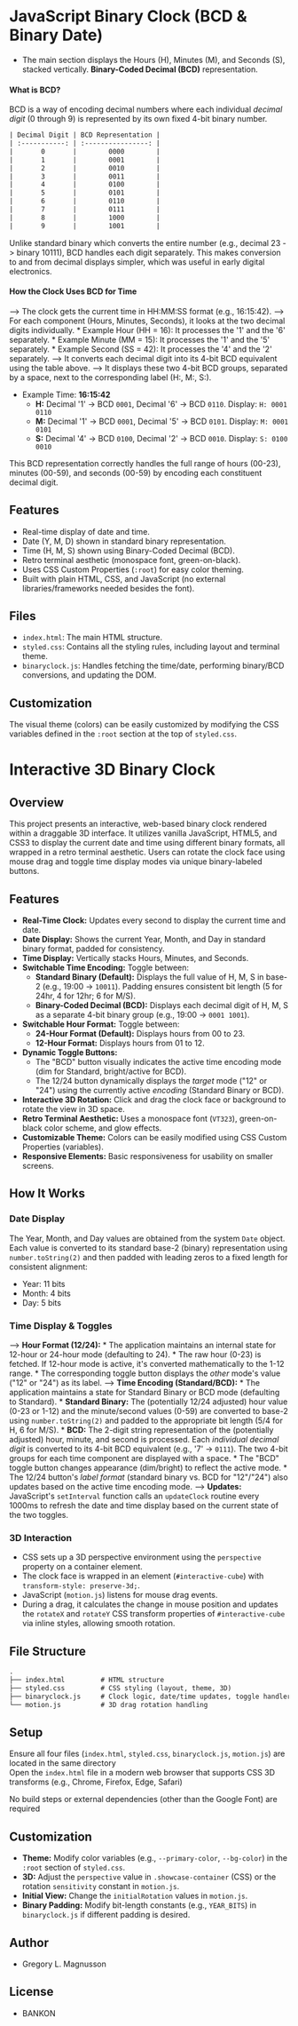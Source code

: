 # JavaScript Binary Clock (BCD & Binary Date)

* The main section displays the Hours (H), Minutes (M), and Seconds (S), stacked vertically.
**Binary-Coded Decimal (BCD)** representation.

#### What is BCD?

BCD is a way of encoding decimal numbers where each individual *decimal digit* (0 through 9) is represented by its own fixed 4-bit binary number.
```txt
| Decimal Digit | BCD Representation |
| :-----------: | :----------------: |
|       0       |        0000        |
|       1       |        0001        |
|       2       |        0010        |
|       3       |        0011        |
|       4       |        0100        |
|       5       |        0101        |
|       6       |        0110        |
|       7       |        0111        |
|       8       |        1000        |
|       9       |        1001        |
```
Unlike standard binary which converts the entire number (e.g., decimal 23 -> binary 10111), BCD handles each digit separately. This makes conversion to and from decimal displays simpler, which was useful in early digital electronics.

#### How the Clock Uses BCD for Time

-->  The clock gets the current time in HH:MM:SS format (e.g., 16:15:42).
--> For each component (Hours, Minutes, Seconds), it looks at the two decimal digits individually.
    * Example Hour (HH = 16): It processes the '1' and the '6' separately.
    * Example Minute (MM = 15): It processes the '1' and the '5' separately.
    * Example Second (SS = 42): It processes the '4' and the '2' separately.
--> It converts each decimal digit into its 4-bit BCD equivalent using the table above.
--> It displays these two 4-bit BCD groups, separated by a space, next to the corresponding label (H:, M:, S:).

* Example Time: **16:15:42**
    * **H:** Decimal '1' -> BCD `0001`, Decimal '6' -> BCD `0110`. Display: `H: 0001 0110`
    * **M:** Decimal '1' -> BCD `0001`, Decimal '5' -> BCD `0101`. Display: `M: 0001 0101`
    * **S:** Decimal '4' -> BCD `0100`, Decimal '2' -> BCD `0010`. Display: `S: 0100 0010`

This BCD representation correctly handles the full range of hours (00-23), minutes (00-59), and seconds (00-59) by encoding each constituent decimal digit.

## Features

* Real-time display of date and time.
* Date (Y, M, D) shown in standard binary representation.
* Time (H, M, S) shown using Binary-Coded Decimal (BCD).
* Retro terminal aesthetic (monospace font, green-on-black).
* Uses CSS Custom Properties (`:root`) for easy color theming.
* Built with plain HTML, CSS, and JavaScript (no external libraries/frameworks needed besides the font).

## Files

* `index.html`: The main HTML structure.
* `styled.css`: Contains all the styling rules, including layout and terminal theme.
* `binaryclock.js`: Handles fetching the time/date, performing binary/BCD conversions, and updating the DOM.

## Customization

The visual theme (colors) can be easily customized by modifying the CSS variables defined in the `:root` section at the top of `styled.css`.

# Interactive 3D Binary Clock

## Overview

This project presents an interactive, web-based binary clock rendered within a draggable 3D interface. It utilizes vanilla JavaScript, HTML5, and CSS3 to display the current date and time using different binary formats, all wrapped in a retro terminal aesthetic. Users can rotate the clock face using mouse drag and toggle time display modes via unique binary-labeled buttons.

## Features

* **Real-Time Clock:** Updates every second to display the current time and date.
* **Date Display:** Shows the current Year, Month, and Day in standard binary format, padded for consistency.
* **Time Display:** Vertically stacks Hours, Minutes, and Seconds.
* **Switchable Time Encoding:** Toggle between:
    * **Standard Binary (Default):** Displays the full value of H, M, S in base-2 (e.g., 19:00 -> `10011`). Padding ensures consistent bit length (5 for 24hr, 4 for 12hr; 6 for M/S).
    * **Binary-Coded Decimal (BCD):** Displays each decimal digit of H, M, S as a separate 4-bit binary group (e.g., 19:00 -> `0001 1001`).
* **Switchable Hour Format:** Toggle between:
    * **24-Hour Format (Default):** Displays hours from 00 to 23.
    * **12-Hour Format:** Displays hours from 01 to 12.
* **Dynamic Toggle Buttons:**
    * The "BCD" button visually indicates the active time encoding mode (dim for Standard, bright/active for BCD).
    * The 12/24 button dynamically displays the *target* mode ("12" or "24") using the currently active *encoding* (Standard Binary or BCD).
* **Interactive 3D Rotation:** Click and drag the clock face or background to rotate the view in 3D space.
* **Retro Terminal Aesthetic:** Uses a monospace font (`VT323`), green-on-black color scheme, and glow effects.
* **Customizable Theme:** Colors can be easily modified using CSS Custom Properties (variables).
* **Responsive Elements:** Basic responsiveness for usability on smaller screens.

## How It Works

### Date Display

The Year, Month, and Day values are obtained from the system `Date` object. Each value is converted to its standard base-2 (binary) representation using `number.toString(2)` and then padded with leading zeros to a fixed length for consistent alignment:
* Year: 11 bits
* Month: 4 bits
* Day: 5 bits

### Time Display & Toggles

--> **Hour Format (12/24):**
    * The application maintains an internal state for 12-hour or 24-hour mode (defaulting to 24).
    * The raw hour (0-23) is fetched. If 12-hour mode is active, it's converted mathematically to the 1-12 range.
    * The corresponding toggle button displays the *other* mode's value ("12" or "24") as its label.
--> **Time Encoding (Standard/BCD):**
    * The application maintains a state for Standard Binary or BCD mode (defaulting to Standard).
    * **Standard Binary:** The (potentially 12/24 adjusted) hour value (0-23 or 1-12) and the minute/second values (0-59) are converted to base-2 using `number.toString(2)` and padded to the appropriate bit length (5/4 for H, 6 for M/S).
    * **BCD:** The 2-digit string representation of the (potentially adjusted) hour, minute, and second is processed. Each *individual decimal digit* is converted to its 4-bit BCD equivalent (e.g., '7' -> `0111`). The two 4-bit groups for each time component are displayed with a space.
    * The "BCD" toggle button changes appearance (dim/bright) to reflect the active mode.
    * The 12/24 button's *label format* (standard binary vs. BCD for "12"/"24") also updates based on the active time encoding mode.
--> **Updates:** JavaScript's `setInterval` function calls an `updateClock` routine every 1000ms to refresh the date and time display based on the current state of the two toggles.

### 3D Interaction

* CSS sets up a 3D perspective environment using the `perspective` property on a container element.
* The clock face is wrapped in an element (`#interactive-cube`) with `transform-style: preserve-3d;`.
* JavaScript (`motion.js`) listens for mouse drag events.
* During a drag, it calculates the change in mouse position and updates the `rotateX` and `rotateY` CSS transform properties of `#interactive-cube` via inline styles, allowing smooth rotation.

## File Structure
```txt
.
├── index.html         # HTML structure
├── styled.css         # CSS styling (layout, theme, 3D)
├── binaryclock.js     # Clock logic, date/time updates, toggle handlers
└── motion.js          # 3D drag rotation handling
```

## Setup

Ensure all four files (`index.html`, `styled.css`, `binaryclock.js`, `motion.js`) are located in the same directory<br />
Open the `index.html` file in a modern web browser that supports CSS 3D transforms (e.g., Chrome, Firefox, Edge, Safari)<br />

No build steps or external dependencies (other than the Google Font) are required<br />

## Customization

* **Theme:** Modify color variables (e.g., `--primary-color`, `--bg-color`) in the `:root` section of `styled.css`.
* **3D:** Adjust the `perspective` value in `.showcase-container` (CSS) or the rotation `sensitivity` constant in `motion.js`.
* **Initial View:** Change the `initialRotation` values in `motion.js`.
* **Binary Padding:** Modify bit-length constants (e.g., `YEAR_BITS`) in `binaryclock.js` if different padding is desired.

## Author

* Gregory L. Magnusson

## License

* BANKON

